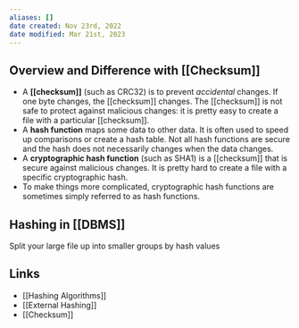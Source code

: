```yaml
---
aliases: []
date created: Nov 23rd, 2022
date modified: Mar 21st, 2023
---
```


## Overview and Difference with [[Checksum]]
- A **[[checksum]]** (such as CRC32) is to prevent _accidental_ changes. If one byte changes, the [[checksum]] changes. The [[checksum]] is not safe to protect against malicious changes: it is pretty easy to create a file with a particular [[checksum]].  
- A **hash function** maps some data to other data. It is often used to speed up comparisons or create a hash table. Not all hash functions are secure and the hash does not necessarily changes when the data changes.  
- A **cryptographic hash function** (such as SHA1) is a [[checksum]] that is secure against malicious changes. It is pretty hard to create a file with a specific cryptographic hash.  
- To make things more complicated, cryptographic hash functions are sometimes simply referred to as hash functions.

## Hashing in [[DBMS]]
Split your large file up into smaller groups by hash values

## Links
- [[Hashing Algorithms]]
- [[External Hashing]]
- [[Checksum]]
